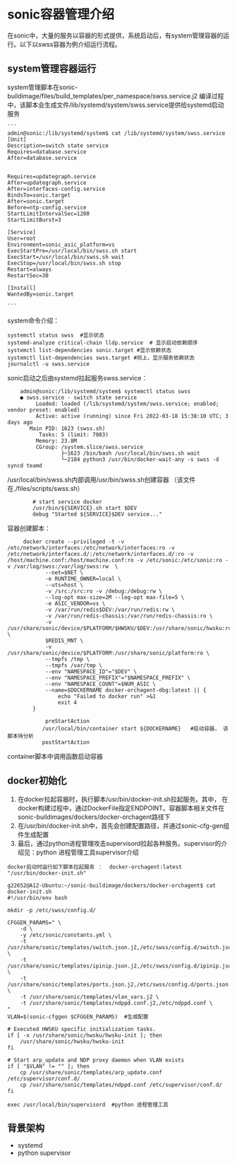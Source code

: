 # sonic容器管理介绍

在sonic中，大量的服务以容器的形式提供，系统启动后，有system管理容器的运行。以下以swss容器为例介绍运行流程。

## system管理容器运行
    
system管理脚本在sonic-buildimage/files/build_templates/per_namespace/swss.service.j2
	编译过程中，该脚本会生成文件/lib/systemd/system/swss.service提供给systemd启动服务
	
    ```
	admin@sonic:/lib/systemd/system$ cat /lib/systemd/system/swss.service
	[Unit]
	Description=switch state service
	Requires=database.service
	After=database.service
	
	
	Requires=updategraph.service
	After=updategraph.service
	After=interfaces-config.service
	BindsTo=sonic.target
	After=sonic.target
	Before=ntp-config.service
	StartLimitIntervalSec=1200
	StartLimitBurst=3
	
	[Service]
	User=root
	Environment=sonic_asic_platform=vs
	ExecStartPre=/usr/local/bin/swss.sh start
	ExecStart=/usr/local/bin/swss.sh wait
	ExecStop=/usr/local/bin/swss.sh stop
	Restart=always
	RestartSec=30
	
	[Install]
	WantedBy=sonic.target
	
    ```

system命令介绍： 
```
systemctl status swss  #显示状态
systemd-analyze critical-chain lldp.service  # 显示启动依赖顺序
systemctl list-dependencies sonic.target #显示依赖状态
systemctl list-dependencies swss.target #同上，显示服务依赖状态
journalctl -u swss.service
```

sonic启动之后由systemd拉起服务swss.service：
```
	admin@sonic:/lib/systemd/system$ systemctl status swss
	● swss.service - switch state service
	     Loaded: loaded (/lib/systemd/system/swss.service; enabled; vendor preset: enabled)
	     Active: active (running) since Fri 2022-03-18 15:38:10 UTC; 3 days ago
	   Main PID: 1623 (swss.sh)
	      Tasks: 5 (limit: 7083)
	     Memory: 23.8M
	     CGroup: /system.slice/swss.service
	             ├─1623 /bin/bash /usr/local/bin/swss.sh wait
	             └─2184 python3 /usr/bin/docker-wait-any -s swss -d syncd teamd
```

/usr/local/bin/swss.sh内部调用/usr/bin/swss.sh创建容器 （该文件在./files/scripts/swss.sh）
```
	    # start service docker
	    /usr/bin/${SERVICE}.sh start $DEV
	    debug "Started ${SERVICE}$DEV service..."
```

容器创建脚本：
```
	 docker create --privileged -t -v /etc/network/interfaces:/etc/network/interfaces:ro -v /etc/network/interfaces.d/:/etc/network/interfaces.d/:ro -v /host/machine.conf:/host/machine.conf:ro -v /etc/sonic:/etc/sonic:ro -v /var/log/swss:/var/log/swss:rw  \
	        --net=$NET \
	        -e RUNTIME_OWNER=local \
	        --uts=host \
	        -v /src:/src:ro -v /debug:/debug:rw \
	        --log-opt max-size=2M --log-opt max-file=5 \
	        -e ASIC_VENDOR=vs \
	        -v /var/run/redis$DEV:/var/run/redis:rw \
	        -v /var/run/redis-chassis:/var/run/redis-chassis:ro \
	        -v /usr/share/sonic/device/$PLATFORM/$HWSKU/$DEV:/usr/share/sonic/hwsku:ro \
	        $REDIS_MNT \
	        -v /usr/share/sonic/device/$PLATFORM:/usr/share/sonic/platform:ro \
	        --tmpfs /tmp \
	        --tmpfs /var/tmp \
	        --env "NAMESPACE_ID"="$DEV" \
	        --env "NAMESPACE_PREFIX"="$NAMESPACE_PREFIX" \
	        --env "NAMESPACE_COUNT"=$NUM_ASIC \
	        --name=$DOCKERNAME docker-orchagent-dbg:latest || {
	            echo "Failed to docker run" >&1
	            exit 4
	    }
	
	        preStartAction
	       /usr/local/bin/container start ${DOCKERNAME}   #启动容器， 该脚本待分析
	       postStartAction
```	
container脚本中调用函数启动容器

## docker初始化

1. 在docker拉起容器时，执行脚本/usr/bin/docker-init.sh拉起服务。其中， 在docker构建过程中，通过DockerFile指定ENDPOINT。容器脚本相关文件在sonic-buildimages/dockers/docker-orchagent路径下
2. 在/usr/bin/docker-init.sh中，首先会创建配置路径，并通过sonic-cfg-gen组件生成配置
3. 最后，通过python进程管理攻击supervisord拉起各种服务。supervisor的介绍见：python 进程管理工具supervisor介绍

```
docker启动时运行如下脚本拉起服务 ：  docker-orchagent:latest   "/usr/bin/docker-init.sh" 

g22652@A12-Ubuntu:~/sonic-buildimage/dockers/docker-orchagent$ cat docker-init.sh
#!/usr/bin/env bash

mkdir -p /etc/swss/config.d/

CFGGEN_PARAMS=" \
    -d \
    -y /etc/sonic/constants.yml \
    -t /usr/share/sonic/templates/switch.json.j2,/etc/swss/config.d/switch.json \
    -t /usr/share/sonic/templates/ipinip.json.j2,/etc/swss/config.d/ipinip.json \
    -t /usr/share/sonic/templates/ports.json.j2,/etc/swss/config.d/ports.json \
    -t /usr/share/sonic/templates/vlan_vars.j2 \
    -t /usr/share/sonic/templates/ndppd.conf.j2,/etc/ndppd.conf \
"
VLAN=$(sonic-cfggen $CFGGEN_PARAMS)  #生成配置

# Executed HWSKU specific initialization tasks.
if [ -x /usr/share/sonic/hwsku/hwsku-init ]; then
    /usr/share/sonic/hwsku/hwsku-init
fi

# Start arp_update and NDP proxy daemon when VLAN exists
if [ "$VLAN" != "" ]; then
    cp /usr/share/sonic/templates/arp_update.conf /etc/supervisor/conf.d/
    cp /usr/share/sonic/templates/ndppd.conf /etc/supervisor/conf.d/
fi

exec /usr/local/bin/supervisord  #python 进程管理工具

```

## 背景架构
- systemd
- python supervisor